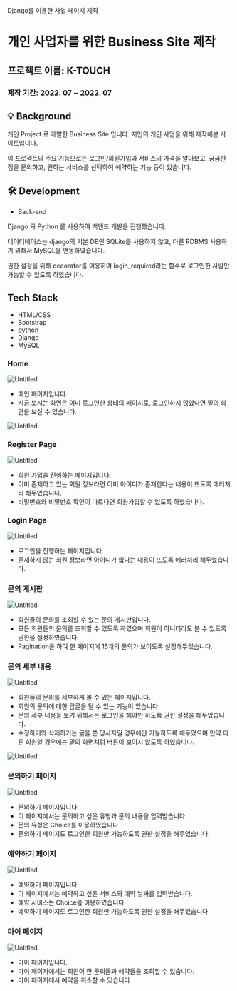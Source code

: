 Django를 이용한 사업 페이지 제작

# 개인 사업자를 위한 Business Site 제작
## 프로젝트 이름: K-TOUCH

### 제작 기간: 2022. 07 ~ 2022. 07

## 💡 Background

개인 Project 로 개발한 Business Site 입니다. 지인의 개인 사업을 위해 제작해본 사이트입니다.

이 프로젝트의 주요 기능으로는 로그인/회원가입과 서비스의 가격을 알아보고, 궁금한 점을 문의하고, 원하는 서비스를 선택하여 예약하는 기능 등이 있습니다.

## 🛠 Development

- Back-end

Django 와 Python 를 사용하여 백엔드 개발을 진행했습니다.

데이터베이스는 django의 기본 DB인 SQLite를 사용하지 않고, 다른 RDBMS 사용하기 위해서 MySQL을 연동하였습니다.

권한 설정을 위해 decorator를 이용하여 login_required라는 함수로 로그인한 사람만 가능할 수 있도록 하였습니다.

## Tech Stack

- HTML/CSS
- Bootstrap
- python
- Django
- MySQL

### Home

![Untitled](https://s3-us-west-2.amazonaws.com/secure.notion-static.com/799bad73-f978-4984-a313-8daa5ca4f9d5/Untitled.png)

- 메인 페이지입니다.
- 지금 보시는 화면은 이미 로그인한 상태의 페이지로, 로그인하지 않았다면 밑의 화면을 보실 수 있습니다.

![Untitled](https://s3-us-west-2.amazonaws.com/secure.notion-static.com/48d7d7b8-3f55-4cd5-918b-a6b56a721606/Untitled.png)

### Register Page

![Untitled](https://s3-us-west-2.amazonaws.com/secure.notion-static.com/802c85da-c6ef-44e9-9d7f-1e0cd7ec2d9d/Untitled.png)

- 회원 가입을 진행하는 페이지입니다.
- 이미 존재하고 있는 회원 정보라면 이미 아이디가 존재한다는 내용이 뜨도록 에러처리 해두었습니다.
- 비밀번호와 비밀번호 확인이 다르다면 회원가입할 수 없도록 하였습니다.

### Login Page

![Untitled](https://s3-us-west-2.amazonaws.com/secure.notion-static.com/0369cd61-49d1-4f2f-b55e-7a26aa6dcf21/Untitled.png)

- 로그인을 진행하는 페이지입니다.
- 존재하지 않는 회원 정보라면 아이디가 없다는 내용이 뜨도록 에러처리 해두었습니다.

### 문의 게시판

![Untitled](https://s3-us-west-2.amazonaws.com/secure.notion-static.com/eb06e6d1-46f7-4c77-aaea-68155eae2cb0/Untitled.png)

- 회원들의 문의를 조회할 수 있는 문의 게시판입니다.
- 모든 회원들의 문의를 조회할 수 있도록 하였으며 회원이 아니더라도 볼 수 있도록 권한을 설정하였습니다.
- Pagination을 하여 한 페이지에 15개의 문의가 보이도록 설정해두었습니다.

### 문의 세부 내용

![Untitled](https://s3-us-west-2.amazonaws.com/secure.notion-static.com/3d0fea6a-5051-4efc-85d5-5fd634b7016f/Untitled.png)

- 회원들의 문의를 세부하게 볼 수 있는 페이지입니다.
- 회원의 문의에 대한 답글을 달 수 있는 기능이 있습니다.
- 문의 세부 내용을 보기 위해서는 로그인을 해야만 하도록 권한 설정을 해두었습니다.
- 수정하기와 삭제하기는 글을 쓴 당사자일 경우에만 가능하도록 해두었으며 만약 다른 회원일 경우에는 밑의 화면처럼 버튼이 보이지 않도록 하였습니다.

![Untitled](https://s3-us-west-2.amazonaws.com/secure.notion-static.com/9445a9c2-4b76-4494-8e67-a56d4b9ffab8/Untitled.png)

### 문의하기 페이지

![Untitled](https://s3-us-west-2.amazonaws.com/secure.notion-static.com/b381d2ec-2f22-484a-bea4-4487ab764fab/Untitled.png)

- 문의하기 페이지입니다.
- 이 페이지에서는 문의하고 싶은 유형과 문의 내용을 입력받습니다.
- 문의 유형은 Choice를 이용하였습니다
- 문의하기 페이지도 로그인한 회원만 가능하도록 권한 설정을 해두었습니다.

### 예약하기 페이지

![Untitled](https://s3-us-west-2.amazonaws.com/secure.notion-static.com/c1f2e14b-93f1-449f-bd34-40d2fc4c3cd2/Untitled.png)

- 예약하기 페이지입니다.
- 이 페이지에서는 예약하고 싶은 서비스와 예약 날짜를 입력받습니다.
- 예약 서비스는 Choice를 이용하였습니다
- 예약하기 페이지도 로그인한 회원만 가능하도록 권한 설정을 해두었습니다

### 마이 페이지

![Untitled](https://s3-us-west-2.amazonaws.com/secure.notion-static.com/5facb54a-086d-4aeb-9efa-fbc495b5ca07/Untitled.png)

- 마이 페이지입니다.
- 마이 페이지에서는 회원이 한 문의들과 예약들을 조회할 수 있습니다.
- 마이 페이지에서 예약을 취소할 수 있습니다.
